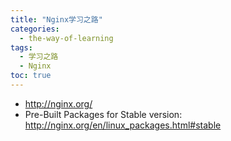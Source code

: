 ```yaml
---
title: "Nginx学习之路"
categories:
  - the-way-of-learning
tags:
  - 学习之路
  - Nginx
toc: true
---
```


* <http://nginx.org/>
* Pre-Built Packages for Stable version: <http://nginx.org/en/linux_packages.html#stable>
